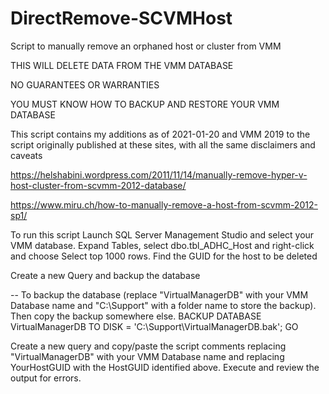 # DirectRemove-SCVMHost
Script to manually remove an orphaned host or cluster from VMM

THIS WILL DELETE DATA FROM THE VMM DATABASE

NO GUARANTEES OR WARRANTIES

YOU MUST KNOW HOW TO BACKUP AND RESTORE YOUR VMM DATABASE

This script contains my additions as of 2021-01-20 and VMM 2019 to the script originally published at these sites, with all the same disclaimers and caveats

https://helshabini.wordpress.com/2011/11/14/manually-remove-hyper-v-host-cluster-from-scvmm-2012-database/

https://www.miru.ch/how-to-manually-remove-a-host-from-scvmm-2012-sp1/

To run this script
Launch SQL Server Management Studio and select your VMM database.
Expand Tables, select dbo.tbl_ADHC_Host and right-click and choose Select top 1000 rows.  Find the GUID for the host to be deleted

Create a new Query and backup the database

-- To backup the database (replace "VirtualManagerDB" with your VMM Database name and "C:\Support" with a folder name to store the backup). Then copy the backup somewhere else.
BACKUP DATABASE VirtualManagerDB TO DISK = 'C:\Support\VirtualManagerDB.bak';
GO

Create a new query and copy/paste the script comments replacing "VirtualManagerDB" with your VMM Database name and replacing YourHostGUID with the HostGUID identified above.
Execute and review the output for errors.
